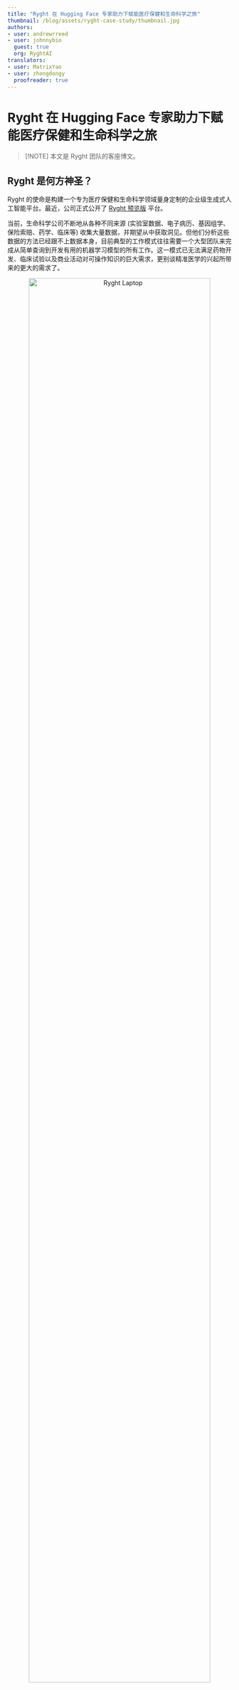 ```yaml
---
title: "Ryght 在 Hugging Face 专家助力下赋能医疗保健和生命科学之旅" 
thumbnail: /blog/assets/ryght-case-study/thumbnail.jpg
authors:
- user: andrewrreed
- user: johnnybio
  guest: true
  org: RyghtAI
translators:
- user: MatrixYao
- user: zhongdongy
  proofreader: true
---
```


# Ryght 在 Hugging Face 专家助力下赋能医疗保健和生命科学之旅

> [!NOTE] 本文是 Ryght 团队的客座博文。

## Ryght 是何方神圣？

Ryght 的使命是构建一个专为医疗保健和生命科学领域量身定制的企业级生成式人工智能平台。最近，公司正式公开了 [Ryght 预览版](https://www.ryght.ai/signup?utm_campaign=Preview%20Launch%20April%2016%2C%2024&utm_source=Huggging%20Face%20Blog%20-%20Preview%20Launch%20Sign%20Up) 平台。

当前，生命科学公司不断地从各种不同来源 (实验室数据、电子病历、基因组学、保险索赔、药学、临床等) 收集大量数据，并期望从中获取洞见。但他们分析这些数据的方法已经跟不上数据本身，目前典型的工作模式往往需要一个大型团队来完成从简单查询到开发有用的机器学习模型的所有工作。这一模式已无法满足药物开发、临床试验以及商业活动对可操作知识的巨大需求，更别谈精准医学的兴起所带来的更大的需求了。

<p align="center">
 <img src="https://huggingface.co/datasets/huggingface/documentation-images/resolve/main/blog/ryght-case-study/click-through.gif" alt="Ryght Laptop" style="width: 90%; height: auto;"><br>
</p>

[Ryght](https://hubs.li/Q02sLGKL0) 的目标是让生命科学专业人士能够快速、安全地从数据中挖掘出他们所需的洞见。为此，其正在构建一个 SaaS 平台，为本专业的人员和组织提供定制的 AI copilot 解决方案，以助力他们对各种复杂数据源进行记录、分析及研究。

Ryght 认识到 AI 领域节奏快速且多变的特点，因此一开始就加入 [ Hugging Face 专家支持计划](https://huggingface.co/support)，将 Hugging Face 作为技术咨询合作伙伴。

## 共同克服挑战

> ##### _我们与 Hugging Face 专家支持计划的合作对加快我们生成式人工智能平台的开发起到了至关重要的作用。快速发展的人工智能领域有可能彻底改变我们的行业，而 Hugging Face 的高性能、企业级的文本生成推理 (TGI) 和文本嵌入推理 (TEI) 服务本身就是游戏规则的改写者。 - [Johnny Crupi](https://www.linkedin.com/in/johncrupi/)，[Ryght 首席技术官](http://www.ryght.ai/?utm_campaign=hf&utm_source=hf_blog)_

在着手构建生成式人工智能平台的过程中，Ryght 面临着多重挑战。

### 1. 快速提升团队技能并在多变的环境中随时了解最新情况

随着人工智能和机器学习技术的快速发展，确保团队及时了解最新的技术、工具以及最佳实践至关重要。这一领域的学习曲线呈现出持续陡峭的特点，因此需要齐心协力才能及时跟上。

与 Hugging Face 的人工智能生态系统核心专家团队的合作，有助于 Ryght 跟上本垂直领域的最新发展以及最新模型。通过开放异步的沟通渠道、定期的咨询会以及专题技术研讨会等多种形式，充分地保证了目的的实现。

### 2. 在众多方案中找到最 [经济] 的机器学习方案

人工智能领域充满了创新，催生了大量的工具、库、模型及方法。对于像 Ryght 这样的初创公司来说，必须消除这种噪声并确定哪些机器学习策略最适合生命科学这一独特场景。这不仅需要了解当前的技术水平，还需要对技术在未来的相关性和可扩展性有深刻的洞见。

Hugging Face 作为 Ryght 技术团队的合作伙伴，在解决方案设计、概念验证开发和生产工作负载优化全过程中提供了有力的协助，包括: 针对应用场景推荐最适合 Ryght 需求的库、框架和模型，并提供了如何使用这些软件和模型的示例。这些指导最终简化了决策过程并缩短了开发时间。

### 3. 开发专注于安全性、隐私性及灵活性的高性能解决方案

鉴于其目标是企业级的解决方案，因此 Ryght 把安全、隐私和可治理性放在最重要的位置。因此在设计方案架构时，需要提供支持各种大语言模型 (LLM) 的灵活性，这是生命科学领域内容生成和查询处理系统的关键诉求。

基于对开源社区的快速创新，特别是医学 LLM 创新的理解，其最终采用了“即插即用”的 LLM 架构。这种设计使其能够在新 LLM 出现时能无缝地评估并集成它们。

在 Ryght 的平台中，每个 LLM 均可注册并链接至一个或多个特定于客户的推理端点。这种设计不仅可以保护各客户的连接，还提供了在不同 LLM 之间切换的能力，提供了很好的灵活性。Ryght 通过采用 Hugging Face 的 [文本生成推理 (TGI)](https://huggingface.co/docs/text-generation-inference/index) 和 [推理端点](https://huggingface.co/inference-endpoints/dedicate) 实现了该设计。

除了 TGI 之外，Ryght 还将 [文本嵌入推理 (TEI)](https://huggingface.co/docs/text-embeddings-inference/en/index) 集成到其 ML 平台中。使用 TEI 和开源嵌入模型提供服务，与仅依赖私有嵌入服务相比，可以使 Ryght 能够享受更快的推理速度、免去对速率限制的担忧，并得到可以为自己的微调模型提供服务的灵活性，而微调模型可以更好地满足生命科学领域的独特要求。

为了同时满足多个客户的需求，系统需要能处理大量并发请求，同时保持低延迟。因此，Ryght 的嵌入和推理服务不仅仅是简单的模型调用，还需要支持包括组批、排队和跨 GPU 分布式模型处理等高级特性。这些特性对于避免性能瓶颈并确保用户不会遇到延迟，从而保持最佳的系统响应时间至关重要。

## 总结

Ryght 与 Hugging Face 在 ML 服务上的战略合作伙伴关系以及深度集成凸显了其致力于在医疗保健和生命科学领域提供尖端解决方案的承诺。通过采用灵活、安全和可扩展的架构，其确保自己的平台始终处于创新前沿，为客户提供无与伦比的服务和专业知识，以应对现代医疗领域的复杂性。

[Ryght 预览版](https://hubs.li/Q02sLFl_0) 现已作为一个可轻松上手的、免费、安全的平台向生命科学知识工作者公开，欢迎大家使用。Ryght 的 copilot 库包含各种工具，可加速信息检索、复杂非结构化数据的综合及结构化，以及文档构建等任务，把之前需要数周才能完成的工作缩短至数天或数小时。如你对定制方案及合作方案有兴趣，请联系其 [ AI 专家团队](https://hubs.li/Q02sLG9V0)，以讨论企业级 Ryght 服务。

如果你有兴趣了解有关 Hugging Face 专家支持计划的更多信息，请 [通过此处](https://huggingface.co/contact/sales?from=support) 联系我们，我们将联系你讨论你的需求！